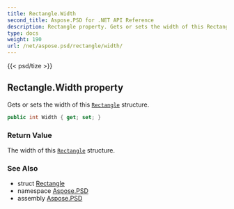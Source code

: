 ```yaml
---
title: Rectangle.Width
second_title: Aspose.PSD for .NET API Reference
description: Rectangle property. Gets or sets the width of this Rectangle structure
type: docs
weight: 190
url: /net/aspose.psd/rectangle/width/
---
```

{{< psd/tize >}}
## Rectangle.Width property

Gets or sets the width of this [`Rectangle`](../) structure.

```csharp
public int Width { get; set; }
```

### Return Value

The width of this [`Rectangle`](../) structure.

### See Also

* struct [Rectangle](../)
* namespace [Aspose.PSD](../../rectangle/)
* assembly [Aspose.PSD](../../../)


